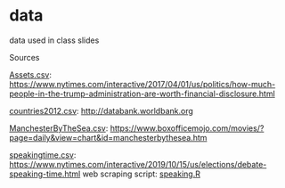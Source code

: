 # data
data used in class slides

Sources

[Assets.csv](Assets.csv): https://www.nytimes.com/interactive/2017/04/01/us/politics/how-much-people-in-the-trump-administration-are-worth-financial-disclosure.html

[countries2012.csv](countries2012.csv): http://databank.worldbank.org

[ManchesterByTheSea.csv](ManchesterByTheSea.csv):  https://www.boxofficemojo.com/movies/?page=daily&view=chart&id=manchesterbythesea.htm

[speakingtime.csv](speaking.csv): https://www.nytimes.com/interactive/2019/10/15/us/elections/debate-speaking-time.html web scraping script: [speaking.R](R/speaking.R)

